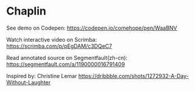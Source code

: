 # Chaplin

See demo on Codepen: https://codepen.io/comehope/pen/WaaBNV

Watch interactive video on Scrimba: https://scrimba.com/p/pEgDAM/c3DQeC7

Read annotated source on Segmentfault(zh-cn): https://segmentfault.com/a/1190000016791409

Inspired by: Christine Lemar https://dribbble.com/shots/1272932-A-Day-Without-Laughter
